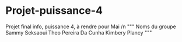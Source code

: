 # Projet-puissance-4
Projet final info, puissance 4, à rendre pour Mai /n
""" Noms du groupe
    Sammy Seksaoui
    Theo Pereira Da Cunha
    Kimbery Plancy """
